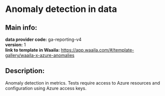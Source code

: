 # Anomaly detection in data  
## Main info:  
**data provider code:** ga-reporting-v4  
**version:** 1  
**link to template in Waaila:** https://app.waaila.com/#/template-gallery/waaila-x-azure-anomalies  
## Description:  
Anomaly detection in metrics. Tests require access to Azure resources and configuration using Azure access keys.  

